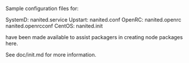 Sample configuration files for:

SystemD: nanited.service
Upstart: nanited.conf
OpenRC:  nanited.openrc
         nanited.openrcconf
CentOS:  nanited.init

have been made available to assist packagers in creating node packages here.

See doc/init.md for more information.
